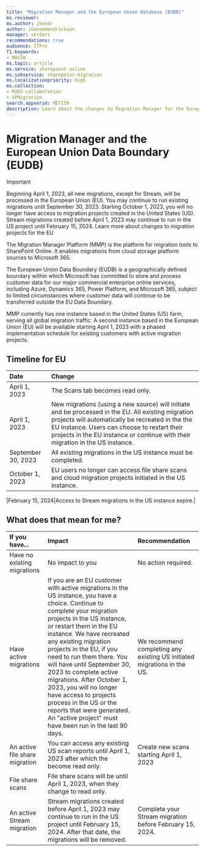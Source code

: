 ```yaml
---
title: "Migration Manager and the European Union database (EUDB)"
ms.reviewer: 
ms.author: jhendr
author: JoanneHendrickson
manager: serdars
recommendations: true
audience: ITPro
f1.keywords:
- NOCSH
ms.topic: article
ms.service: sharepoint-online
ms.subservice: sharepoint-migration
ms.localizationpriority: high
ms.collection: 
- M365-collaboration
- SPMigration
search.appverid: MET150
description: Learn about the changes to Migration Manager for the European Union and how data is processed.
---
```


# Migration Manager and the European Union Data Boundary (EUDB)

>[!Important]
>Beginning April 1, 2023, all new migrations, except for Stream, will be processed in the European Union (EU). 
>You may continue to run existing migrations until September 30, 2023. Starting October 1, 2023, you will no longer have access to migration projects created in the United States (US). Stream migrations created before April 1, 2023 may continue to run in the US project until February 15, 2024. Learn more about changes to migration projects for the EU

The Migration Manager Platform (MMP) is the platform for migration tools to SharePoint Online. It enables migrations from cloud storage platform sources to Microsoft 365. 

The European Union Data Boundary (EUDB) is a geographically defined boundary within which Microsoft has committed to store and process customer data for our major commercial enterprise online services, including Azure, Dynamics 365, Power Platform, and Microsoft 365, subject to limited circumstances where customer data will continue to be transferred outside the EU Data Boundary.

MMP currently has one instance based in the United States (US) farm, serving all global migration traffic. A second instance based in the European Union (EU) will be available starting April 1, 2023 with a phased implementation schedule for existing customers with active migration projects.


## Timeline for EU 

|Date|Change|
|:-----|:-----|
|April 1, 2023|The Scans tab becomes read only. |
|April 1, 2023|New migrations (using a new source) will initiate and be processed in the EU. All existing migration projects will automatically be recreated in the the EU instance.  Users can choose to restart their projects in the EU instance or continue with their migration in the US instance.|
|September 30, 2023|All existing migrations in the US instance must be completed.|
|October 1, 2023|EU users no longer can access file share scans and cloud migration projects initiated in the US instance.|

|February 15, 2024|Access to Stream migrations in the US instance expire.|

## What does that mean for me?


|If you have...|Impact|Recommendation|
|:-----|:-----|:-----|
|Have no existing migrations|No impact to you|No action required.||
|Have active migrations|If you are an EU customer with active migrations in the US instance, you have a choice. Continue to complete your migration projects in the US instance, or restart them in the EU instance.  We have recreated any existing migration projects in the EU, if you need to run them there. You will have until September 30, 2023 to complete active migrations. After October 1, 2023, you will no longer have access to projects process in the US or the reports that were generated.  An "active project" must have been run in the last 90 days. |We recommend completing any existing US initiated migrations in the US.|
|An active file share migration|You can access any existing US scan reports until April 1, 2023 after which the become read only.|Create new scans starting April 1, 2023 |
|File share scans|File share scans will be until April 1, 2023, when they change to read only. |
|An active Stream migration|Stream migrations created before April 1, 2023 may continue to run in the US project until February 15, 2024. After that date, the migrations will be removed. |Complete your Stream migration before February 15, 2024.|